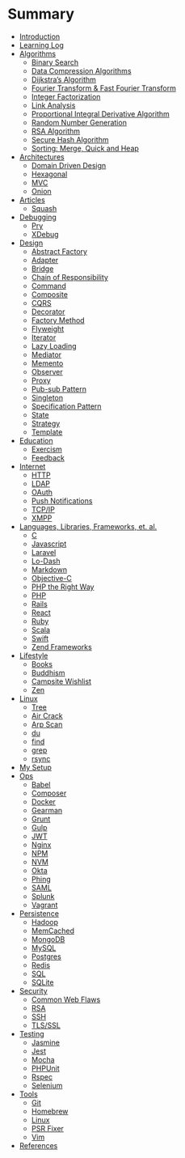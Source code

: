# Summary

* [Introduction](README.md)
* [Learning Log](learning_log.md)
* [Algorithms](algorithms/README.md)
    * [Binary Search](algorithms/binary_search.md)
    * [Data Compression Algorithms]()
    * [Dijkstra’s Algorithm]()
    * [Fourier Transform & Fast Fourier Transform]()
    * [Integer Factorization]()
    * [Link Analysis]()
    * [Proportional Integral Derivative Algorithm]()
    * [Random Number Generation]()
    * [RSA Algorithm]()
    * [Secure Hash Algorithm]()
    * [Sorting: Merge, Quick and Heap]()
* [Architectures](README.md)
    * [Domain Driven Design](architectures/ddd.md)
    * [Hexagonal](architectures/hexagonal.md)
    * [MVC](architectures/mvc.md)
    * [Onion](architectures/onion.md)
* [Articles](articles/README.md)
    * [Squash](articles/squash.md)
* [Debugging](debugging/README.md)
    * [Pry]()
    * [XDebug]()
* [Design](design/README.md)
    * [Abstract Factory](design/abstract_factory.md)
    * [Adapter](design/adapter.md)
    * [Bridge](design/bridge.md)
    * [Chain of Responsibility](design/chain_of_responsibility.md)
    * [Command](design/command.md)
    * [Composite](design/composite.md)
    * [CQRS](design/cqrs.md)
    * [Decorator](design/decorator.md)
    * [Factory Method](design/factory_method.md)
    * [Flyweight](design/flyweight.md)
    * [Iterator](design/iterator.md)
    * [Lazy Loading](design/lazy_loading.md)
    * [Mediator](design/mediator.md)
    * [Memento](design/memento.md)
    * [Observer](design/observer.md)
    * [Proxy](design/proxy.md)
    * [Pub-sub Pattern](design/pub_sub.md)
    * [Singleton](design/singleton.md)
    * [Specification Pattern](design/specification_pattern.md)
    * [State](design/state.md)
    * [Strategy](design/strategy.md)
    * [Template](design/template.md)
* [Education](education/README.md)
    * [Exercism](education/exercism.md)
    * [Feedback](education/feedback.md)
* [Internet](internet/README.md)
    * [HTTP]()
    * [LDAP](internet/ldap.md)
    * [OAuth](internet/oauth.md)
    * [Push Notifications](internet/push_notifications.md)
    * [TCP/IP]()
    * [XMPP](internet/xmpp.md)
* [Languages, Libraries, Frameworks, et. al.](languages/README.md)
    * [C](languages/c.md)
    * [Javascript](languages/javascript.md)
    * [Laravel]()
    * [Lo-Dash]()
    * [Markdown](languages/markdown.md)
    * [Objective-C](languages/objective-c.md)
    * [PHP the Right Way](languages/php-the-right-way.md)
    * [PHP](languages/php.md)
    * [Rails](languages/rails.md)
    * [React](languages/react.md)
    * [Ruby](languages/ruby.md)
    * [Scala](languages/scala.md)
    * [Swift](languages/swift.md)
    * [Zend Frameworks]()
* [Lifestyle](lifestyle/README.md)
    * [Books](lifestyle/books.md)
    * [Buddhism](lifestyle/buddhism.md)
    * [Campsite Wishlist](lifestyle/campsite_wishlist.md)
    * [Zen](lifestyle/zen.md)
* [Linux](linux/README.md)
    * [Tree](linux/tree.md)
    * [Air Crack]()
    * [Arp Scan]()
    * [du](linux/du.md)
    * [find]()
    * [grep](linux/grep.md)
    * [rsync](linux/rsync.md)
* [My Setup](setup/README.md)
* [Ops](ops/README.md)
    * [Babel]()
    * [Composer](ops/composer.md)
    * [Docker](ops/docker.md)
    * [Gearman](ops/gearman.md)
    * [Grunt]()
    * [Gulp](ops/gulp.md)
    * [JWT](ops/jwt.md)
    * [Nginx]()
    * [NPM](ops/npm.md)
    * [NVM](ops/nvm.md)
    * [Okta]()
    * [Phing](ops/phing.md)
    * [SAML]()
    * [Splunk]()
    * [Vagrant]()
* [Persistence](persistence/README.md)
    * [Hadoop]()
    * [MemCached]()
    * [MongoDB]()
    * [MySQL]()
    * [Postgres](persistence/postgres.md)
    * [Redis]()
    * [SQL](persistence/sql.md)
    * [SQLite](persistence/sqlite.md)
* [Security](security/README.md)
    * [Common Web Flaws](security/common_web_security_flaws.md)
    * [RSA]()
    * [SSH](security/ssh.md)
    * [TLS/SSL]()
* [Testing](testing/README.md)
    * [Jasmine]()
    * [Jest]()
    * [Mocha]()
    * [PHPUnit]()
    * [Rspec](testing/rspec.md)
    * [Selenium](testing/selenium.md)
* [Tools](tools/README.md)
    * [Git](tools/git.md)
    * [Homebrew](tools/homebrew.md)
    * [Linux](tools/linux.md)
    * [PSR Fixer](tools/psr-fixer.md)
    * [Vim](tools/vim.md)
* [References](references.md)
